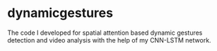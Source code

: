 # dynamicgestures
The code I developed for spatial attention based dynamic gestures detection and video analysis with the help of my CNN-LSTM network.
